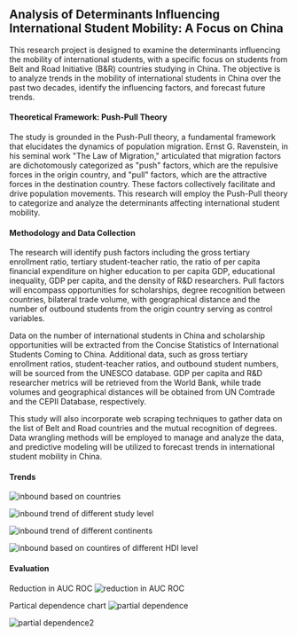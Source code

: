 ## Analysis of Determinants Influencing International Student Mobility: A Focus on China
This research project is designed to examine the determinants influencing the mobility of international students, with a specific focus on students from Belt and Road Initiative (B&R) countries studying in China. The objective is to analyze trends in the mobility of international students in China over the past two decades, identify the influencing factors, and forecast future trends.

#### Theoretical Framework: Push-Pull Theory
The study is grounded in the Push-Pull theory, a fundamental framework that elucidates the dynamics of population migration. Ernst G. Ravenstein, in his seminal work "The Law of Migration," articulated that migration factors are dichotomously categorized as "push" factors, which are the repulsive forces in the origin country, and "pull" factors, which are the attractive forces in the destination country. These factors collectively facilitate and drive population movements. This research will employ the Push-Pull theory to categorize and analyze the determinants affecting international student mobility.

#### Methodology and Data Collection
The research will identify push factors including the gross tertiary enrollment ratio, tertiary student-teacher ratio, the ratio of per capita financial expenditure on higher education to per capita GDP, educational inequality, GDP per capita, and the density of R&D researchers. Pull factors will encompass opportunities for scholarships, degree recognition between countries, bilateral trade volume, with geographical distance and the number of outbound students from the origin country serving as control variables.

Data on the number of international students in China and scholarship opportunities will be extracted from the Concise Statistics of International Students Coming to China. Additional data, such as gross tertiary enrollment ratios, student-teacher ratios, and outbound student numbers, will be sourced from the UNESCO database. GDP per capita and R&D researcher metrics will be retrieved from the World Bank, while trade volumes and geographical distances will be obtained from UN Comtrade and the CEPII Database, respectively.

This study will also incorporate web scraping techniques to gather data on the list of Belt and Road countries and the mutual recognition of degrees. Data wrangling methods will be employed to manage and analyze the data, and predictive modeling will be utilized to forecast trends in international student mobility in China.

#### Trends
![inbound based on countries](https://user-images.githubusercontent.com/89746479/215656074-6f7a7fb9-ea67-4dfc-a962-490763f0ac5d.png)

![inbound trend of different study level](https://user-images.githubusercontent.com/89746479/210922241-99b83b8e-8151-4b32-a3f0-95fff0e506d9.png)

![inbound trend of different continents](https://user-images.githubusercontent.com/89746479/210922281-d30c3805-f7c3-462e-ba49-e933aa26853c.png)

![inbound based on countires of different HDI level](https://user-images.githubusercontent.com/89746479/210922298-15f852dc-b744-4078-a2fe-3214e779c940.png)

#### Evaluation
Reduction in AUC ROC 
![reduction in AUC ROC](https://user-images.githubusercontent.com/89746479/211184030-1e07082b-2bc8-475a-828f-b59fe4bd55d2.png)

Partical dependence chart 
![partial dependence](https://user-images.githubusercontent.com/89746479/211183950-b16379da-bb50-40ab-8e5c-61f8ffe32921.png)

![partial dependence2](https://user-images.githubusercontent.com/89746479/211184011-7352a9a8-4ef2-4d76-a864-7286f4f98735.png)





